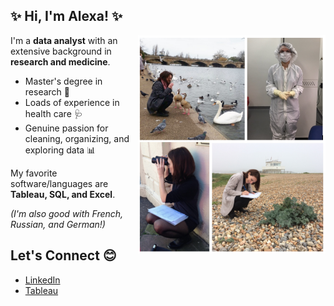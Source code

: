 ## ✨ Hi, I'm Alexa! ✨


<img align="right" width="300" height="auto" src="https://github.com/akrasnogorska/akrasnogorska/blob/main/Alexa_Research.png?raw=true">

I'm a **data analyst** with an extensive background in **research and medicine**. 

* Master's degree in research 🔬 <br>
* Loads of experience in health care 🩺 <br>
* Genuine passion for cleaning, organizing, and exploring data 📊 

My favorite software/languages are **Tableau, SQL, and Excel**. <br>

<i>(I'm also good with French, Russian, and German!)</i>


## Let's Connect 😊

- <a href="https://www.linkedin.com/in/alexandraburdewick/">LinkedIn</a>
- <a href="https://public.tableau.com/app/profile/alexandra.krasnogorska">Tableau</a> 

<b>
